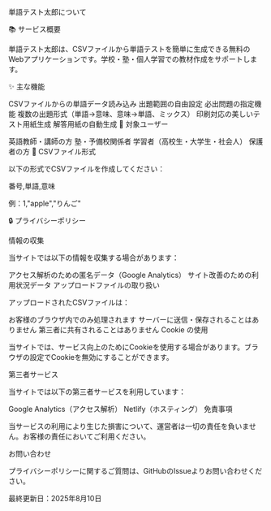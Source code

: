 単語テスト太郎について

📚 サービス概要

単語テスト太郎は、CSVファイルから単語テストを簡単に生成できる無料のWebアプリケーションです。学校・塾・個人学習での教材作成をサポートします。

✨ 主な機能

CSVファイルからの単語データ読み込み
出題範囲の自由設定
必出問題の指定機能
複数の出題形式（単語→意味、意味→単語、ミックス）
印刷対応の美しいテスト用紙生成
解答用紙の自動生成
🎯 対象ユーザー

英語教師・講師の方
塾・予備校関係者
学習者（高校生・大学生・社会人）
保護者の方
📄 CSVファイル形式

以下の形式でCSVファイルを作成してください：

番号,単語,意味

例：1,"apple","りんご"

🔒 プライバシーポリシー

情報の収集

当サイトでは以下の情報を収集する場合があります：

アクセス解析のための匿名データ（Google Analytics）
サイト改善のための利用状況データ
アップロードファイルの取り扱い

アップロードされたCSVファイルは：

お客様のブラウザ内でのみ処理されます
サーバーに送信・保存されることはありません
第三者に共有されることはありません
Cookie の使用

当サイトでは、サービス向上のためにCookieを使用する場合があります。ブラウザの設定でCookieを無効にすることができます。

第三者サービス

当サイトでは以下の第三者サービスを利用しています：

Google Analytics（アクセス解析）
Netlify（ホスティング）
免責事項

当サービスの利用により生じた損害について、運営者は一切の責任を負いません。お客様の責任においてご利用ください。

お問い合わせ

プライバシーポリシーに関するご質問は、GitHubのIssueよりお問い合わせください。

最終更新日：2025年8月10日
